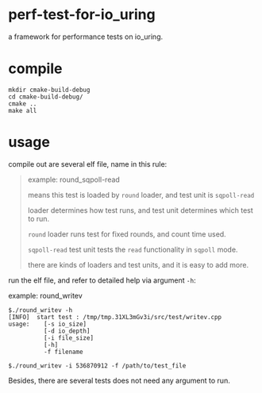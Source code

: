 # perf-test-for-io_uring

a framework for performance tests on io_uring.

# compile

```shell script
mkdir cmake-build-debug
cd cmake-build-debug/
cmake ..
make all
```

# usage

compile out are several elf file, name in this rule:

>example: round_sqpoll-read
>
>   means this test is loaded by `round` loader, and test unit is `sqpoll-read`
>
>   loader determines how test runs, and test unit determines which test to run.
>   
>   `round` loader runs test for fixed rounds, and count time used.
>
>   `sqpoll-read` test unit tests the `read` functionality in `sqpoll` mode.
>
>   there are kinds of loaders and test units, and it is easy to add more.

run the elf file, and refer to detailed help via argument `-h`:

example: round_writev

```shell script
$./round_writev -h
[INFO]  start test : /tmp/tmp.31XL3mGv3i/src/test/writev.cpp
usage:    [-s io_size]
          [-d io_depth]
          [-i file_size]
          [-h]
          -f filename
```

```shell script
$./round_writev -i 536870912 -f /path/to/test_file
```

Besides, there are several tests does not need any argument to run.

